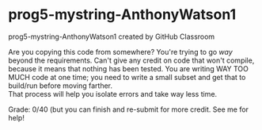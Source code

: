 # prog5-mystring-AnthonyWatson1
prog5-mystring-AnthonyWatson1 created by GitHub Classroom  

Are you copying this code from somewhere? You're trying to go *way* beyond the requirements.
Can't give any credit on code that won't compile, because it means that nothing has been tested.
You are writing WAY TOO MUCH code at one time; you need to write a small subset and get that to build/run before moving farther.  
That process will help you isolate errors and take way less time.    

Grade: 0/40 (but you can finish and re-submit for more credit. See me for help!
